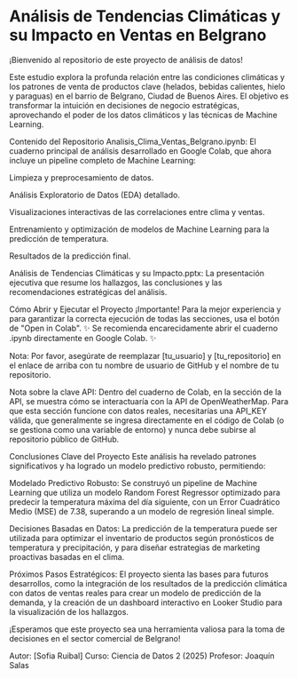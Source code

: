 # Análisis de Tendencias Climáticas y su Impacto en Ventas en Belgrano #
¡Bienvenido al repositorio de este proyecto de análisis de datos!

Este estudio explora la profunda relación entre las condiciones climáticas y los patrones de venta de productos clave (helados, bebidas calientes, hielo y paraguas) en el barrio de Belgrano, Ciudad de Buenos Aires. El objetivo es transformar la intuición en decisiones de negocio estratégicas, aprovechando el poder de los datos climáticos y las técnicas de Machine Learning.

Contenido del Repositorio
Analisis_Clima_Ventas_Belgrano.ipynb: El cuaderno principal de análisis desarrollado en Google Colab, que ahora incluye un pipeline completo de Machine Learning:

Limpieza y preprocesamiento de datos.

Análisis Exploratorio de Datos (EDA) detallado.

Visualizaciones interactivas de las correlaciones entre clima y ventas.

Entrenamiento y optimización de modelos de Machine Learning para la predicción de temperatura.

Resultados de la predicción final.

Análisis de Tendencias Climáticas y su Impacto.pptx: La presentación ejecutiva que resume los hallazgos, las conclusiones y las recomendaciones estratégicas del análisis.

Cómo Abrir y Ejecutar el Proyecto
¡Importante! Para la mejor experiencia y para garantizar la correcta ejecución de todas las secciones, usa el botón de "Open in Colab".
✨ Se recomienda encarecidamente abrir el cuaderno .ipynb directamente en Google Colab. ✨

Nota: Por favor, asegúrate de reemplazar [tu_usuario] y [tu_repositorio] en el enlace de arriba con tu nombre de usuario de GitHub y el nombre de tu repositorio.

Nota sobre la clave API:
Dentro del cuaderno de Colab, en la sección de la API, se muestra cómo se interactuaría con la API de OpenWeatherMap. Para que esta sección funcione con datos reales, necesitarías una API_KEY válida, que generalmente se ingresa directamente en el código de Colab (o se gestiona como una variable de entorno) y nunca debe subirse al repositorio público de GitHub.

Conclusiones Clave del Proyecto
Este análisis ha revelado patrones significativos y ha logrado un modelo predictivo robusto, permitiendo:

Modelado Predictivo Robusto: Se construyó un pipeline de Machine Learning que utiliza un modelo Random Forest Regressor optimizado para predecir la temperatura máxima del día siguiente, con un Error Cuadrático Medio (MSE) de 7.38, superando a un modelo de regresión lineal simple.

Decisiones Basadas en Datos: La predicción de la temperatura puede ser utilizada para optimizar el inventario de productos según pronósticos de temperatura y precipitación, y para diseñar estrategias de marketing proactivas basadas en el clima.

Próximos Pasos Estratégicos: El proyecto sienta las bases para futuros desarrollos, como la integración de los resultados de la predicción climática con datos de ventas reales para crear un modelo de predicción de la demanda, y la creación de un dashboard interactivo en Looker Studio para la visualización de los hallazgos.

¡Esperamos que este proyecto sea una herramienta valiosa para la toma de decisiones en el sector comercial de Belgrano!

Autor: [Sofia Ruibal]
Curso: Ciencia de Datos 2 (2025)
Profesor: Joaquín Salas
